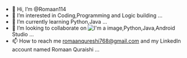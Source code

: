 - 👋 Hi, I’m @Romaan114
- 👀 I’m interested in Coding,Programming and Logic building ...
- 🌱 I’m currently learning Python,Java ...
- 💞️ I’m looking to collaborate on ![I'm a image](https://www.kapwing.com/videos/623224a4464dbe007f49aa45),Python,Java,Android Studio ...
- 📫 How to reach me romaanqureshi768@gmail.com and my LinkedIn account named Romaan Quraishi ...

<!---
Romaan114/Romaan114 is a ✨ special ✨ repository because its `README.md` (this file) appears on your GitHub profile.
You can click the Preview link to take a look at your changes.
--->
